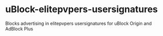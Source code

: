 # uBlock-elitepvpers-usersignatures
Blocks advertising in elitepvpers usersignatures for uBlock Origin and AdBlock Plus
